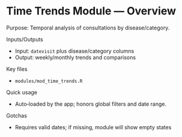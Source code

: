 # Time Trends Module — Overview

Purpose: Temporal analysis of consultations by disease/category.

Inputs/Outputs
- Input: `datevisit` plus disease/category columns
- Output: weekly/monthly trends and comparisons

Key files
- `modules/mod_time_trends.R`

Quick usage
- Auto‑loaded by the app; honors global filters and date range.

Gotchas
- Requires valid dates; if missing, module will show empty states


